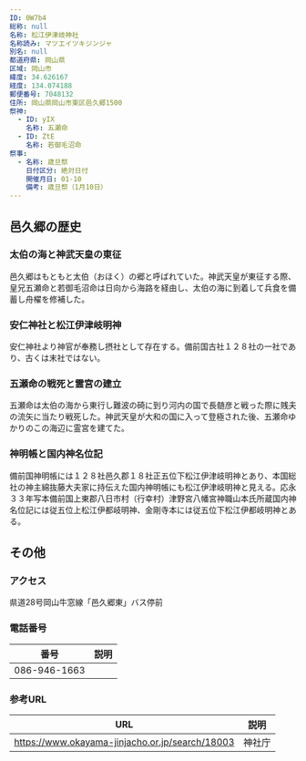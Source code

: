 ```yaml
---
ID: 0W7b4
総称: null
名称: 松江伊津岐神社
名称読み: マツエイツキジンジャ
別名: null
都道府県: 岡山県
区域: 岡山市
緯度: 34.626167
経度: 134.074188
郵便番号: 7048132
住所: 岡山県岡山市東区邑久郷1500
祭神:
  - ID: yIX
    名称: 五瀬命
  - ID: ZtE
    名称: 若御毛沼命
祭事:
  - 名称: 歳旦祭
    日付区分: 絶対日付
    開催月日: 01-10
    備考: 歳旦祭（1月10日）
---
```


## 邑久郷の歴史

### 太伯の海と神武天皇の東征

邑久郷はもともと太伯（おほく）の郷と呼ばれていた。神武天皇が東征する際、皇兄五瀬命と若御毛沼命は日向から海路を経由し、太伯の海に到着して兵食を備蓄し舟櫂を修補した。

### 安仁神社と松江伊津岐明神

安仁神社より神官が奉務し摂社として存在する。備前国古社１２８社の一社であり、古くは末社ではない。

### 五瀬命の戦死と霊宮の建立

五瀬命は太伯の海から東行し難波の碕に到り河内の国で長髄彦と戦った際に賎夫の流矢に当たり戦死した。神武天皇が大和の国に入って登極された後、五瀬命ゆかりのこの海辺に霊宮を建てた。

### 神明帳と国内神名位記

備前国神明帳には１２８社邑久郡１８社正五位下松江伊津岐明神とあり、本国総社の神主綿抜藤大夫家に持伝えた国内神明帳にも松江伊津岐明神と見える。応永３３年写本備前国上東郡八日市村（行幸村）津野宮八幡宮神職山本氏所蔵国内神名位記には従五位上松江伊都岐明神、金剛寺本には従五位下松江伊都岐明神とある。

## その他

### アクセス

県道28号岡山牛窓線「邑久郷東」バス停前

### 電話番号

| 番号         | 説明 |
| ------------ | ---- |
| 086-946-1663 |      |

### 参考URL

| URL                                             | 説明   |
| ----------------------------------------------- | ------ |
| https://www.okayama-jinjacho.or.jp/search/18003 | 神社庁 |
